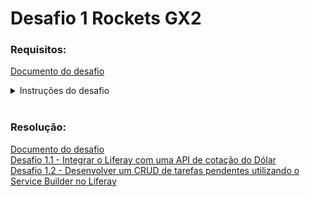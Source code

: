 # Desafio 1 Rockets GX2

### Requisitos:

[Documento do desafio](/Conteúdo_Rockets/Desafio%2002/Arq/Desafio%20Rockets%20II_%20Intranet.pdf)

<details>
  <summary>Instruções do desafio</summary>
  
# Desafios Técnicos Rocket II <br>

### Instruções gerais:

- O desafio será aberto ao final da call do dia 20/08/2024 e a entrega será no dia 16/09/2024, até 23h59. Durante esse período, dúvidas pontuais podem ser tiradas via Chat da Google no grupo com os padrinhos.

- O desafio consiste em 1) realizar os exercícios, registrar no Github e enviar o link para avaliação; 2) Apresentar o que foi feito para o Comitê de Padrinhos (Data a Marcar).

- A apresentação deve abranger todos os tópicos requeridos.

- Importante: O cumprimento do prazo (16/09/2024) faz parte da avaliação e eventuais intercorrências devem ser avisadas com antecedência.


### Instruções do Desafio:

Envie o link do git contendo os tópicos solicitados e apresente em reunião tópicos mencionados abaixo, demonstrando o que foi feito, com duração máxima de 15 minutos. Certifique-se de demonstrar e explicar os conceitos de forma clara e concisa.

A avaliação será baseada na qualidade dos códigos, na clareza da explicação, na precisão das informações e na demonstração prática dos conceitos. Certifique-se de ter internet, câmera e luz adequadas na hora da apresentação.

Esta avaliação testará seu conhecimento prático do Liferay, qualidade de código e sua capacidade de comunicar eficazmente os conceitos aos outros. Boa sorte! 

<br>

#### Desafio Geral:
Desafio: Implementar um de Processo de Aprovação de Reembolso no
Liferay

Objetivo: Desenvolver um processo de aprovação de reembolso dentro da
plataforma Liferay que permite a um funcionário submeter uma
solicitação de reembolso, incluindo um comprovante e informações
específicas. O processo deve incluir etapas de validação e aprovação por
parte de um gerente e um diretor, antes do envio para a área financeira
para o processamento final e pagamento do reembolso.

Requisitos Detalhados do Processo
Submissão da Solicitação pelo Funcionário:

##### Campos Obrigatórios:
- Valor: Campo obrigatório.
- Data: Campo obrigatório.
- Fornecedor: Campo obrigatório se o valor for igual ou superior a R$
100,00.
- Descrição: Campo obrigatório se o valor for igual ou superior a R$
100,00.
- Comprovante: Anexar comprovante de despesa. Campo obrigatório.
Revisão pelo Gerente.

<br>
O gerente pode aprovar e encaminhar a solicitação para o diretor ou
rejeitar a solicitação.
Em caso de rejeição, deve ser possível fornecer um feedback sobre os
motivos da rejeição ao funcionário.

O diretor pode aprovar a solicitação para envio ao departamento
financeiro ou rejeitá-la.
Em caso de rejeição, deve ser possível fornecer um feedback sobre os
motivos da rejeição ao funcionário.

Após a aprovação pelo diretor, a solicitação é enviada para a área
financeira.
O departamento financeiro processa o pagamento e envia um email ao
funcionário informando que o reembolso foi pago.
O email deve especificar o valor pago.

<br>
<br>

#### Desafios Backend (escolher 2 de 3):
##### Desafio: Criar um Portlet Básico

<b> Objetivo:</b>
- Desenvolver um portlet simples que exiba a data e hora atual de
brasilia, dando a opção para o usuário informar o UTC.

<br>

##### Desafio: Criação de Serviços Locais Simples
<br> Objetivo:</b>
- Criar um serviço local que permite registrar e listar tarefas.


##### Desafio: Desafio: Criar uma REST API no Liferay para Consultar Informações de Clima

<b> Objetivo:</b>
- Desenvolver uma REST API no Liferay que consulta uma API externa de
previsão do tempo e retorna esses dados ao frontend de forma
formatada e segura.
</details>

<br>

### Resolução:

[Documento do desafio](/Conteúdo_Rockets/Desafio%2001/Arq/Backend%20_%20Desafios%20Técnicos%20Rocket%20I%20.pdf) <br>
[Desafio 1.1 - Integrar o Liferay com uma API de cotação do Dólar](/Conteúdo_Rockets/Desafio%2002/01/) <br>
[Desafio 1.2 - Desenvolver um CRUD de tarefas pendentes utilizando o Service Builder no Liferay](/Conteúdo_Rockets/Desafio%2002/02/) <br>